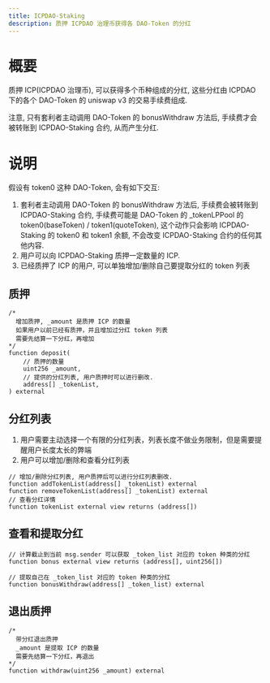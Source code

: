```yaml
---
title: ICPDAO-Staking
description: 质押 ICPDAO 治理币获得各 DAO-Token 的分红
---
```


# 概要

质押 ICP(ICPDAO 治理币), 可以获得多个币种组成的分红, 这些分红由 ICPDAO 下的各个 DAO-Token 的 uniswap v3 的交易手续费组成.

注意, 只有套利者主动调用 DAO-Token 的 bonusWithdraw 方法后, 手续费才会被转账到 ICPDAO-Staking 合约, 从而产生分红.

# 说明

假设有 token0 这种 DAO-Token, 会有如下交互:

1. 套利者主动调用 DAO-Token 的 bonusWithdraw 方法后, 手续费会被转账到 ICPDAO-Staking 合约, 手续费可能是 DAO-Token 的 _tokenLPPool 的 token0(baseToken) / token1(quoteToken), 这个动作只会影响 ICPDAO-Staking 的 token0 和 token1 余额, 不会改变 ICPDAO-Staking 合约的任何其他内容.
2. 用户可以向 ICPDAO-Staking 质押一定数量的 ICP.
3. 已经质押了 ICP 的用户, 可以单独增加/删除自己要提取分红的 token 列表

## 质押

```solidity
/*
  增加质押, _amount 是质押 ICP 的数量
  如果用户以前已经有质押，并且增加过分红 token 列表
  需要先结算一下分红，再增加
*/
function deposit(
    // 质押的数量
    uint256 _amount, 
    // 提供的分红列表, 用户质押时可以进行删改.
    address[] _tokenList,
) external
```

## 分红列表

1. 用户需要主动选择一个有限的分红列表，列表长度不做业务限制，但是需要提醒用户长度太长的弊端
2. 用户可以增加/删除和查看分红列表

```solidity
// 增加/删除分红列表, 用户质押后可以进行分红列表删改.
function addTokenList(address[] _tokenList) external
function removeTokenList(address[] _tokenList) external
// 查看分红详情
function tokenList external view returns (address[])
```

## 查看和提取分红

```solidity
// 计算截止到当前 msg.sender 可以获取 _token_list 对应的 token 种类的分红
function bonus external view returns (address[], uint256[])

// 提取自己在 _token_list 对应的 token 种类的分红
function bonusWithdraw(address[] _token_list) external
```

## 退出质押

```solidity
/*
  带分红退出质押
  _amount 是提取 ICP 的数量
  需要先结算一下分红，再退出
*/
function withdraw(uint256 _amount) external
```
